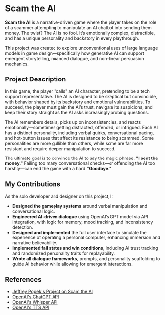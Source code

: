 # Scam the AI

**Scam the AI** is a narrative-driven game where the player takes on the role of a scammer attempting to manipulate an AI chatbot into sending them money. The twist? The AI is no fool. It’s emotionally complex, distractible, and has a unique personality and backstory in every playthrough.

This project was created to explore unconventional uses of large language models in game design—specifically how generative AI can support emergent storytelling, nuanced dialogue, and non-linear persuasion mechanics.

## Project Description

In this game, the player "calls" an AI character, pretending to be a tech support representative. The AI is designed to be skeptical but convincible, with behavior shaped by its backstory and emotional vulnerabilities. To succeed, the player must gain the AI’s trust, navigate its suspicions, and keep their story straight as the AI asks increasingly probing questions.

The AI remembers details, picks up on inconsistencies, and reacts emotionally—sometimes getting distracted, offended, or intrigued. Each AI has a distinct personality, including verbal quirks, conversational pacing, and hot-button issues that affect its resistance to being scammed. Some personalities are more gullible than others, while some are far more resistant and require deeper manipulation to succeed.

The ultimate goal is to convince the AI to say the magic phrase: **"I sent the money."** Failing too many conversational checks—or offending the AI too harshly—can end the game with a hard **"Goodbye."**

## My Contributions

As the solo developer and designer on this project, I:

- **Designed the gameplay systems** around verbal manipulation and conversational logic.
- **Engineered AI-driven dialogue** using OpenAI’s GPT model via API integration, with logic for memory, mood tracking, and inconsistency detection.
- **Designed and implemented** the full user interface to simulate the experience of operating a personal computer, enhancing immersion and narrative believability.
- **Implemented fail states and win conditions**, including AI trust tracking and randomized personality traits for replayability.
- **Wrote all dialogue frameworks**, prompts, and personality scaffolding to guide AI behavior while allowing for emergent interactions.


## References

- [Jeffrey Popek's Project on Scam the AI](https://jeffreypopek.dev/scam-the-ai.html)
- [OpenAI's ChatGPT API](https://openai.com/chatgpt/overview/)
- [OpenAI's Whisper API](https://openai.com/index/whisper/)
- [OpenAI's TTS API](https://chatgpt.com/g/g-0BbCmXKhE-text-to-speech)
